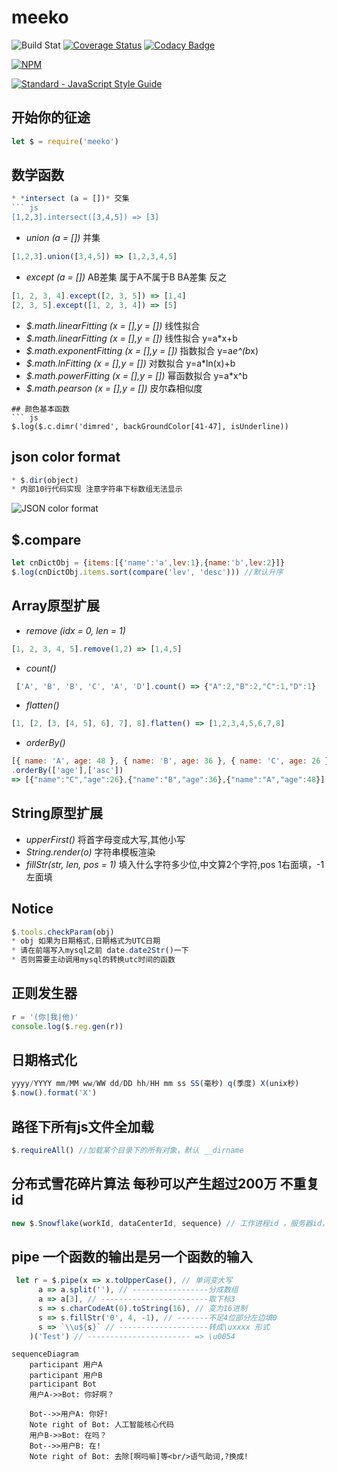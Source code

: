 # meeko
![Build Stat](https://api.travis-ci.org/kongnet/meeko.svg?branch=master)
[![Coverage Status](https://coveralls.io/repos/github/kongnet/meeko/badge.svg?branch=master)](https://coveralls.io/github/kongnet/meeko?branch=master)
[![Codacy Badge](https://api.codacy.com/project/badge/Grade/fb7f44bf54b742ec97db7c17f49ceb4c)](https://www.codacy.com/app/9601698/meeko?utm_source=github.com&amp;utm_medium=referral&amp;utm_content=kongnet/meeko&amp;utm_campaign=Badge_Grade)

[![NPM](https://nodei.co/npm/meeko.png?downloads=true&stars=true)](https://nodei.co/npm/meeko/)

[![Standard - JavaScript Style Guide](https://cdn.rawgit.com/feross/standard/master/badge.svg)](https://github.com/kongnet/meeko)

## 开始你的征途
``` js
let $ = require('meeko')
```
## 数学函数
``` js
* *intersect (a = [])* 交集
``` js
[1,2,3].intersect([3,4,5]) => [3]
```
* *union (a = [])* 并集
``` js
[1,2,3].union([3,4,5]) => [1,2,3,4,5]
```
* *except (a = [])* AB差集 属于A不属于B BA差集 反之
``` js
[1, 2, 3, 4].except([2, 3, 5]) => [1,4]
[2, 3, 5].except([1, 2, 3, 4]) => [5]
```
* *$.math.linearFitting (x = [],y = [])*    线性拟合
* *$.math.linearFitting (x = [],y = [])*    线性拟合 y=a*x+b
* *$.math.exponentFitting (x = [],y = [])*  指数拟合 y=a*e^(b*x)
* *$.math.lnFitting (x = [],y = [])*        对数拟合 y=a*ln(x)+b
* *$.math.powerFitting (x = [],y = [])*     幂函数拟合 y=a*x^b
* *$.math.pearson (x = [],y = [])*          皮尔森相似度
```
## 颜色基本函数
``` js
$.log($.c.dimr('dimred', backGroundColor[41-47], isUnderline))
```
## json color format
``` js
* $.dir(object)
* 内部10行代码实现 注意字符串下标数组无法显示
```

![JSON color format](https://github.com/kongnet/meeko/raw/master/screenShot/jsonFormat.png)

## $.compare
``` js
let cnDictObj = {items:[{'name':'a',lev:1},{name:'b',lev:2}]}
$.log(cnDictObj.items.sort(compare('lev', 'desc'))) //默认升序
```
## Array原型扩展
* *remove (idx = 0, len = 1)*
``` js
[1, 2, 3, 4, 5].remove(1,2) => [1,4,5]
```
* *count()* 
``` js
 ['A', 'B', 'B', 'C', 'A', 'D'].count() => {"A":2,"B":2,"C":1,"D":1}
```
* *flatten()* 
``` js
[1, [2, [3, [4, 5], 6], 7], 8].flatten() => [1,2,3,4,5,6,7,8]
```
* *orderBy()* 
``` js
[{ name: 'A', age: 48 }, { name: 'B', age: 36 }, { name: 'C', age: 26 }]
.orderBy(['age'],['asc']) 
=> [{"name":"C","age":26},{"name":"B","age":36},{"name":"A","age":48}] 默认升序
```
## String原型扩展
* *upperFirst()* 将首字母变成大写,其他小写
* *String.render(o)* 字符串模板渲染
* *fillStr(str, len, pos = 1)* 填入什么字符多少位,中文算2个字符,pos 1右面填，-1左面填

## Notice
``` js
$.tools.checkParam(obj)
* obj 如果为日期格式,日期格式为UTC日期
* 请在前端写入mysql之前 date.date2Str()一下
* 否则需要主动调用mysql的转换utc时间的函数
```
## 正则发生器
``` js
r = '(你|我|他)'
console.log($.reg.gen(r))
```
## 日期格式化
``` js
yyyy/YYYY mm/MM ww/WW dd/DD hh/HH mm ss SS(毫秒) q(季度) X(unix秒)
$.now().format('X')
```
## 路径下所有js文件全加载
``` js
$.requireAll() //加载某个目录下的所有对象，默认 __dirname
```
## 分布式雪花碎片算法 每秒可以产生超过200万 不重复id
``` js
new $.Snowflake(workId, dataCenterId, sequence) // 工作进程id ，服务器id，开始序号
```
## pipe 一个函数的输出是另一个函数的输入
``` js
 let r = $.pipe(x => x.toUpperCase(), // 单词变大写
      a => a.split(''), // -----------------分成数组
      a => a[3], // ------------------------取下标3
      s => s.charCodeAt(0).toString(16), // 变为16进制
      s => s.fillStr('0', 4, -1), // -------不足4位部分左边填0
      s => `\\u${s}` // --------------------转成\uxxxx 形式
    )('Test') // ----------------------- => \u0054
```
```mermaid
sequenceDiagram
    participant 用户A
    participant 用户B
    participant Bot
    用户A->>Bot: 你好啊？

    Bot-->>用户A: 你好!
    Note right of Bot: 人工智能核心代码
    用户B->>Bot: 在吗？
    Bot-->>用户B: 在!
    Note right of Bot: 去除[啊吗嘛]等<br/>语气助词,?换成! 
```

